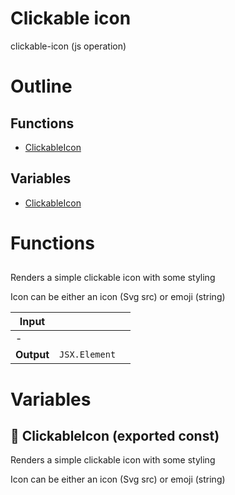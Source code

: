 # Clickable icon

clickable-icon (js operation)



# Outline

## Functions

- [ClickableIcon](#ClickableIcon)

## Variables

- [ClickableIcon](#clickableicon)



# Functions

## <ClickableIcon />

Renders a simple clickable icon with some styling

Icon can be either an icon (Svg src) or emoji (string)


| Input      |    |    |
| ---------- | -- | -- |
| - | | |
| **Output** | `JSX.Element`   |    |


# Variables

## 📄 ClickableIcon (exported const)

Renders a simple clickable icon with some styling

Icon can be either an icon (Svg src) or emoji (string)

